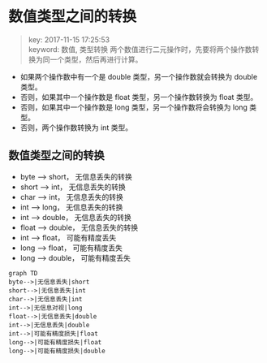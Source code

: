 # 数值类型之间的转换
>key: 2017-11-15 17:25:53  
>keyword: 数值, 类型转换
两个数值进行二元操作时，先要将两个操作数转换为同一个类型，然后再进行计算。
* 如果两个操作数中有一个是 double 类型，另一个操作数就会转换为 double 类型。
* 否则，如果其中一个操作数是 float 类型，另一个操作数转换为 float 类型。
* 否则，如果其中一个操作数是 long 类型，另一个操作数将会转换为 long 类型。
* 否则，两个操作数转换为 int 类型。

## 数值类型之间的转换
* byte --> short， 无信息丢失的转换
* short --> int， 无信息丢失的转换
* char --> int， 无信息丢失的转换
* int --> long， 无信息丢失的转换
* int --> double， 无信息丢失的转换
* float --> double， 无信息丢失的转换
* int --> float， 可能有精度丢失
* long --> float， 可能有精度丢失
* long --> double， 可能有精度丢失

```
graph TD
byte-->|无信息丢失|short
short-->|无信息丢失|int
char-->|无信息丢失|int
int-->|无信息对视|long
float-->|无信息丢失|double
int-->|无信息丢失|double
int-->|可能有精度损失|float
long-->|可能有精度损失|float
long-->|可能有精度损失|double
```
